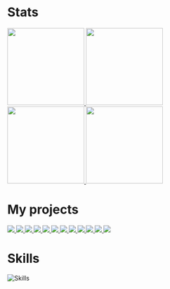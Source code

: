 # Stats

<a href="https://github.com/bartekl1#gh-dark-mode-only">
  <img height=175 src="https://github-readme-stats.vercel.app/api?username=bartekl1&show_icons=true&theme=dark&custom_title=Bartek's%20Stats#gh-dark-mode-only" />
</a>
<a href="https://github.com/bartekl1#gh-light-mode-only">
  <img height=175 src="https://github-readme-stats.vercel.app/api?username=bartekl1&show_icons=true&theme=default&custom_title=Bartek's%20Stats#gh-light-mode-only" />
</a>

<a href="https://github.com/bartekl1#gh-dark-mode-only">
  <img height=175 src="https://github-readme-stats.vercel.app/api/top-langs/?username=bartekl1&theme=dark&hide=nsis&layout=compact#gh-dark-mode-only" />
</a>
<a href="https://github.com/bartekl1#gh-light-mode-only">
  <img height=175 src="https://github-readme-stats.vercel.app/api/top-langs/?username=bartekl1&theme=dafault&hide=nsis&layout=compact#gh-light-mode-only" />
</a>

# My projects

<a href="https://github.com/bartekl1/SwarzedzMeteo#gh-dark-mode-only">
  <img src="https://github-readme-stats.vercel.app/api/pin/?username=bartekl1&repo=SwarzedzMeteo&theme=dark#gh-dark-mode-only" />
</a>
<a href="https://github.com/bartekl1/SwarzedzMeteo#gh-light-mode-only">
  <img src="https://github-readme-stats.vercel.app/api/pin/?username=bartekl1&repo=SwarzedzMeteo&theme=default#gh-light-mode-only" />
</a>

<a href="https://github.com/bartekl1/meteo#gh-dark-mode-only">
  <img src="https://github-readme-stats.vercel.app/api/pin/?username=bartekl1&repo=meteo&theme=dark#gh-dark-mode-only" />
</a>
<a href="https://github.com/bartekl1/meteo#gh-light-mode-only">
  <img src="https://github-readme-stats.vercel.app/api/pin/?username=bartekl1&repo=meteo&theme=default#gh-light-mode-only" />
</a>

<a href="https://github.com/bartekl1/rpi-thermometer#gh-dark-mode-only">
  <img src="https://github-readme-stats.vercel.app/api/pin/?username=bartekl1&repo=rpi-thermometer&theme=dark#gh-dark-mode-only" />
</a>
<a href="https://github.com/bartekl1/rpi-thermometer#gh-light-mode-only">
  <img src="https://github-readme-stats.vercel.app/api/pin/?username=bartekl1&repo=rpi-thermometer&theme=default#gh-light-mode-only" />
</a>

<a href="https://github.com/bartekl1/tools#gh-dark-mode-only">
  <img src="https://github-readme-stats.vercel.app/api/pin/?username=bartekl1&repo=tools&theme=dark#gh-dark-mode-only" />
</a>
<a href="https://github.com/bartekl1/tools#gh-light-mode-only">
  <img src="https://github-readme-stats.vercel.app/api/pin/?username=bartekl1&repo=tools&theme=default#gh-light-mode-only" />
</a>

<a href="https://github.com/bartekl1/SoftwareUpdater#gh-dark-mode-only">
  <img src="https://github-readme-stats.vercel.app/api/pin/?username=bartekl1&repo=SoftwareUpdater&theme=dark#gh-dark-mode-only" />
</a>
<a href="https://github.com/bartekl1/SoftwareUpdater#gh-light-mode-only">
  <img src="https://github-readme-stats.vercel.app/api/pin/?username=bartekl1&repo=SoftwareUpdater&theme=default#gh-light-mode-only" />
</a>

<a href="https://github.com/bartekl1/poznan-transport-cli#gh-dark-mode-only">
  <img src="https://github-readme-stats.vercel.app/api/pin/?username=bartekl1&repo=poznan-transport-cli&theme=dark#gh-dark-mode-only" />
</a>
<a href="https://github.com/bartekl1/poznan-transport-cli#gh-light-mode-only">
  <img src="https://github-readme-stats.vercel.app/api/pin/?username=bartekl1&repo=poznan-transport-cli&theme=default#gh-light-mode-only" />
</a>

# Skills

![Skills](https://skillicons.dev/icons?i=py,js,html,css,cpp,php,markdown,powershell,bash,regex,nodejs,npm,electron,bootstrap,flask,mysql,raspberrypi,arduino,windows,linux,git,github,unreal,blender&perline=12)
